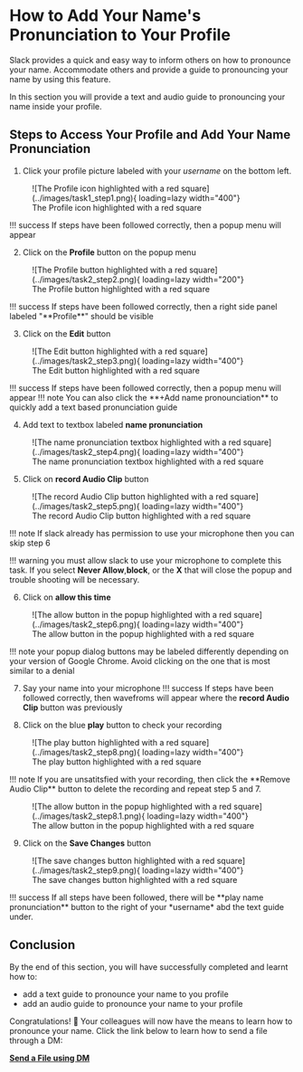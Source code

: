 # How to Add Your Name's Pronunciation to Your Profile
Slack provides a quick and easy way to inform others on how to pronounce your name. Accommodate others and provide a guide to pronouncing your name by using this feature.

In this section you will provide a text and audio guide to pronouncing your name inside your profile.
## Steps to Access Your Profile and Add Your Name Pronunciation

1. Click your profile picture labeled with your *username* on the bottom left.
<figure markdown="span">
    ![The Profile icon highlighted with a red square](../images/task1_step1.png){ loading=lazy  width="400"}
    <figcaption>The Profile icon highlighted with a red square</figcaption>
</figure>
!!! success
    If steps have been followed correctly, then a popup menu will appear

2. Click on the **Profile** button on the popup menu
<figure markdown="span">
    ![The Profile button highlighted with a red square](../images/task2_step2.png){ loading=lazy width="200"}
  <figcaption>The Profile button highlighted with a red square</figcaption>
</figure>
!!! success
    If steps have been followed correctly, then a right side panel labeled "**Profile**" should be visible

3. Click on the **Edit** button 
<figure markdown="span">
    ![The Edit button highlighted with a red square](../images/task2_step3.png){ loading=lazy width="400"}
  <figcaption>The Edit button highlighted with a red square</figcaption>
</figure>
!!! success
    If steps have been followed correctly, then a popup menu will appear
!!! note
    You can also click the **+Add name pronounciation** to quickly add a text based pronunciation guide

4. Add text to textbox labeled **name pronunciation**
<figure markdown="span">
    ![The name pronunciation textbox highlighted with a red square](../images/task2_step4.png){ loading=lazy width="400"}
  <figcaption>The name pronunciation textbox highlighted with a red square</figcaption>
</figure>

5. Click on **record Audio Clip** button
<figure markdown="span">
    ![The record Audio Clip button highlighted with a red square](../images/task2_step5.png){ loading=lazy  width="400"}
  <figcaption>The record Audio Clip button highlighted with a red square</figcaption>
</figure>

!!! note
    If slack already has permission to use your microphone then you can skip step 6

!!! warning 
    you must allow slack to use your microphone to complete this task. If you select **Never Allow**,**block**, or the **X** that will close the popup and trouble shooting will be necessary. 

6. Click on **allow this time**
<figure markdown="span">
    ![The allow button in the popup highlighted with a red square](../images/task2_step6.png){ loading=lazy  width="400"}
  <figcaption>The allow button in the popup highlighted with a red square</figcaption>
</figure>
!!! note
    your popup dialog buttons may be labeled differently depending on your version of Google Chrome. Avoid clicking on the one that is most similar to a denial

7. Say your name into your microphone
!!! success
    If steps have been followed correctly, then wavefroms will appear where the **record Audio Clip** button was previously

8. Click on the blue **play** button to check your recording
<figure markdown="span">
    ![The play button highlighted with a red square](../images/task2_step8.png){ loading=lazy  width="400"}
  <figcaption>The play button highlighted with a red square</figcaption>
</figure>
!!! note
    If you are unsatitsfied with your recording, then click the **Remove Audio Clip** button to delete the recording and repeat step 5 and 7.
    <figure markdown="span">
    ![The allow button in the popup highlighted with a red square](../images/task2_step8.1.png){ loading=lazy  width="400"}
    <figcaption>The allow button in the popup highlighted with a red square</figcaption>
    </figure>

9. Click on the **Save Changes** button
<figure markdown="span">
    ![The save changes button highlighted with a red square](../images/task2_step9.png){ loading=lazy  width="400"}
  <figcaption>The save changes button highlighted with a red square</figcaption>
</figure>
!!! success
    If all steps have been followed, there will be **play name pronunciation** button to the right of your *username* abd the text guide under.

## Conclusion
By the end of this section, you will have successfully completed and learnt how to:

- add a text guide to pronounce your name to you profile
- add an audio guide to pronounce your name to your profile

Congratulations! 🎉 Your colleagues will now have the means to learn how to pronounce your name. Click the link below to learn how to send a file through a DM:

**[Send a File using DM](SendAFileDM.md)**